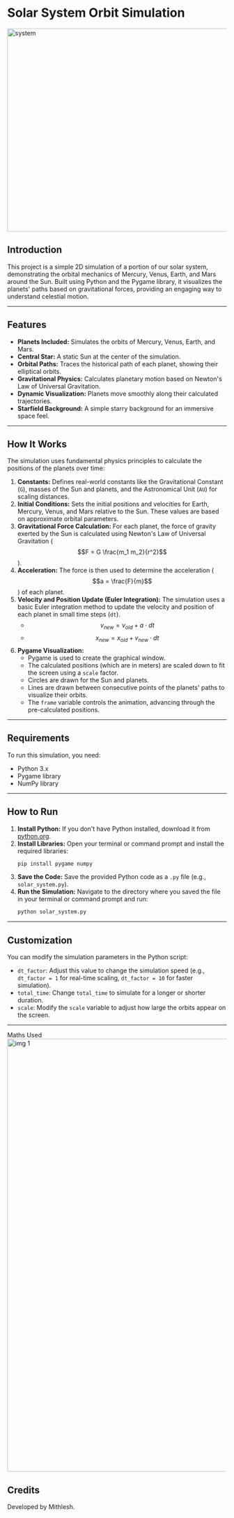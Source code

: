 # Solar System Orbit Simulation

<img src="https://github.com/user-attachments/assets/6977e8e2-b74e-4091-8757-7dd53c89fa74" alt="system" width="797.5" height="466">


## Introduction

This project is a simple 2D simulation of a portion of our solar system, demonstrating the orbital mechanics of Mercury, Venus, Earth, and Mars around the Sun. Built using Python and the Pygame library, it visualizes the planets' paths based on gravitational forces, providing an engaging way to understand celestial motion.

---

## Features

* **Planets Included:** Simulates the orbits of Mercury, Venus, Earth, and Mars.
* **Central Star:** A static Sun at the center of the simulation.
* **Orbital Paths:** Traces the historical path of each planet, showing their elliptical orbits.
* **Gravitational Physics:** Calculates planetary motion based on Newton's Law of Universal Gravitation.
* **Dynamic Visualization:** Planets move smoothly along their calculated trajectories.
* **Starfield Background:** A simple starry background for an immersive space feel.

---

## How It Works

The simulation uses fundamental physics principles to calculate the positions of the planets over time:

1.  **Constants:** Defines real-world constants like the Gravitational Constant (`G`), masses of the Sun and planets, and the Astronomical Unit (`AU`) for scaling distances.
2.  **Initial Conditions:** Sets the initial positions and velocities for Earth, Mercury, Venus, and Mars relative to the Sun. These values are based on approximate orbital parameters.
3.  **Gravitational Force Calculation:** For each planet, the force of gravity exerted by the Sun is calculated using Newton's Law of Universal Gravitation ($$F = G \frac{m_1 m_2}{r^2}$$).
4.  **Acceleration:** The force is then used to determine the acceleration ($$a = \frac{F}{m}$$) of each planet.
5.  **Velocity and Position Update (Euler Integration):** The simulation uses a basic Euler integration method to update the velocity and position of each planet in small time steps (`dt`).
    * $$v_{new} = v_{old} + a \cdot dt$$
    * $$x_{new} = x_{old} + v_{new} \cdot dt$$
6.  **Pygame Visualization:**
    * Pygame is used to create the graphical window.
    * The calculated positions (which are in meters) are scaled down to fit the screen using a `scale` factor.
    * Circles are drawn for the Sun and planets.
    * Lines are drawn between consecutive points of the planets' paths to visualize their orbits.
    * The `frame` variable controls the animation, advancing through the pre-calculated positions.

---

## Requirements

To run this simulation, you need:

* Python 3.x
* Pygame library
* NumPy library

---

## How to Run

1.  **Install Python:** If you don't have Python installed, download it from [python.org](https://www.python.org/downloads/).
2.  **Install Libraries:** Open your terminal or command prompt and install the required libraries:
    ```bash
    pip install pygame numpy
    ```
3.  **Save the Code:** Save the provided Python code as a `.py` file (e.g., `solar_system.py`).
4.  **Run the Simulation:** Navigate to the directory where you saved the file in your terminal or command prompt and run:
    ```bash
    python solar_system.py
    ```

---

## Customization

You can modify the simulation parameters in the Python script:

* `dt_factor`: Adjust this value to change the simulation speed (e.g., `dt_factor = 1` for real-time scaling, `dt_factor = 10` for faster simulation).
* `total_time`: Change `total_time` to simulate for a longer or shorter duration.
* `scale`: Modify the `scale` variable to adjust how large the orbits appear on the screen.

---

Maths Used
<img src = "https://github.com/user-attachments/assets/9293d054-6849-4e84-9242-f8c17ec65c01" alt="img 1" width="640" height = "993">
<br>
<umg src = "https://github.com/user-attachments/assets/9f4dad59-d347-4f29-a6be-7a0b45ab6108" alt="img 2" width="640" height = "993">



## Credits

Developed by Mithlesh.
